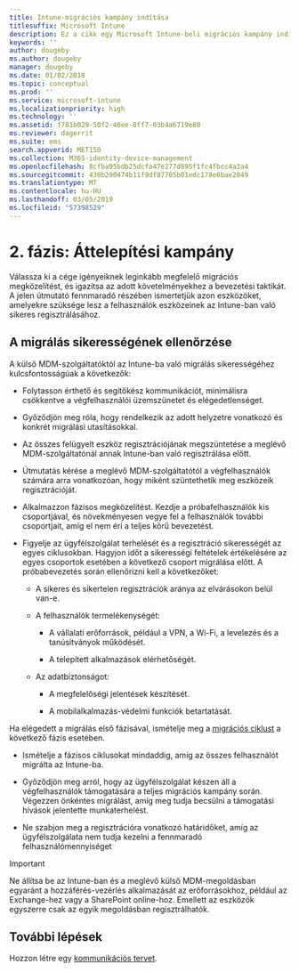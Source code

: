 ```yaml
---
title: Intune-migrációs kampány indítása
titlesuffix: Microsoft Intune
description: Ez a cikk egy Microsoft Intune-beli migrációs kampány indításához ad útmutatást.
keywords: ''
author: dougeby
ms.author: dougeby
manager: dougeby
ms.date: 01/02/2018
ms.topic: conceptual
ms.prod: ''
ms.service: microsoft-intune
ms.localizationpriority: high
ms.technology: ''
ms.assetid: f781b029-50f2-46ee-8ff7-03b4a6719e80
ms.reviewer: dagerrit
ms.suite: ems
search.appverid: MET150
ms.collection: M365-identity-device-management
ms.openlocfilehash: 8cfba95bdb25dcfa47e277d895f1fc4fbcc4a3a4
ms.sourcegitcommit: 430b290474b11f9df87785b01edc178e6bae2049
ms.translationtype: MT
ms.contentlocale: hu-HU
ms.lasthandoff: 03/05/2019
ms.locfileid: "57398529"
---
```

# <a name="phase-2-migration-campaign"></a>2. fázis: Áttelepítési kampány

Válassza ki a cége igényeiknek leginkább megfelelő migrációs megközelítést, és igazítsa az adott követelményekhez a bevezetési taktikát. A jelen útmutató fennmaradó részében ismertetjük azon eszközöket, amelyekre szüksége lesz a felhasználók eszközeinek az Intune-ban való sikeres regisztrálásához.

## <a name="keys-to-a-successful-migration"></a>A migrálás sikerességének ellenőrzése

A külső MDM-szolgáltatóktól az Intune-ba való migrálás sikerességéhez kulcsfontosságúak a következők:

-   Folytasson érthető és segítőkész kommunikációt, minimálisra csökkentve a végfelhasználói üzemszünetet és elégedetlenséget.

-   Győződjön meg róla, hogy rendelkezik az adott helyzetre vonatkozó és konkrét migrálási utasításokkal.

-   Az összes felügyelt eszköz regisztrációjának megszüntetése a meglévő MDM-szolgáltatónál annak Intune-ban való regisztrálása előtt.

-   Útmutatás kérése a meglévő MDM-szolgáltatótól a végfelhasználók számára arra vonatkozóan, hogy miként szüntethetik meg eszközeik regisztrációját.

-   Alkalmazzon fázisos megközelítést. Kezdje a próbafelhasználók kis csoportjával, és növekményesen vegye fel a felhasználók további csoportjait, amíg el nem éri a teljes körű bevezetést.

-   Figyelje az ügyfélszolgálat terhelését és a regisztráció sikerességét az egyes ciklusokban. Hagyjon időt a sikerességi feltételek értékelésére az egyes csoportok esetében a következő csoport migrálása előtt. A próbabevezetés során ellenőrizni kell a következőket:

    -   A sikeres és sikertelen regisztrációk aránya az elvárásokon belül van-e.

    -   A felhasználók termelékenységét:

        -   A vállalati erőforrások, például a VPN, a Wi-Fi, a levelezés és a tanúsítványok működését.

        -   A telepített alkalmazások elérhetőségét.

    -   Az adatbiztonságot:

        -   A megfelelőségi jelentések készítését.

        -   A mobilalkalmazás-védelmi funkciók betartatását.

Ha elégedett a migrálás első fázisával, ismételje meg a [migrációs ciklust](migration-guide-cycle.md) a következő fázis esetében.

-   Ismételje a fázisos ciklusokat mindaddig, amíg az összes felhasználót migrálta az Intune-ba.

-   Győződjön meg arról, hogy az ügyfélszolgálat készen áll a végfelhasználók támogatására a teljes migrációs kampány során. Végezzen önkéntes migrálást, amíg meg tudja becsülni a támogatási hívások jelentette munkaterhelést.

-   Ne szabjon meg a regisztrációra vonatkozó határidőket, amíg az ügyfélszolgálata nem tudja kezelni a fennmaradó felhasználómennyiséget

> [!IMPORTANT]
> Ne állítsa be az Intune-ban és a meglévő külső MDM-megoldásban egyaránt a hozzáférés-vezérlés alkalmazását az erőforrásokhoz, például az Exchange-hez vagy a SharePoint online-hoz. Emellett az eszközök egyszerre csak az egyik megoldásban regisztrálhatók.

## <a name="next-steps"></a>További lépések

Hozzon létre egy [kommunikációs tervet](migration-guide-communication-plan.md).
